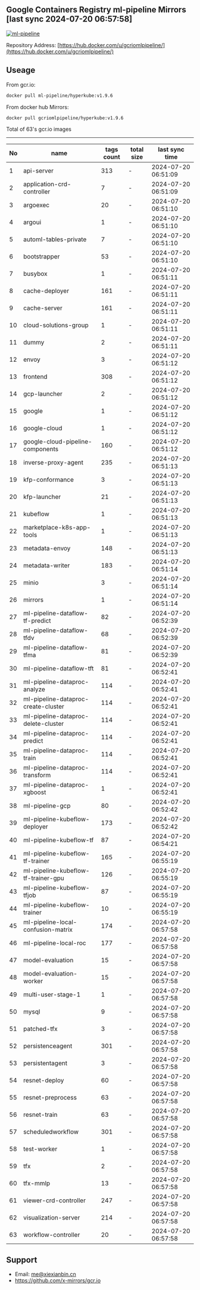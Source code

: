 Google Containers Registry ml-pipeline Mirrors [last sync 2024-07-20 06:57:58]
-------

[![ml-pipeline](https://github.com/x-mirrors/gcr.io/actions/workflows/gcr.io-ml-pipeline.yml/badge.svg?branch=main)](https://github.com/x-mirrors/gcr.io/actions/workflows/gcr.io-ml-pipeline.yml)

Repository Address: [https://hub.docker.com/u/gcriomlpipeline/](https://hub.docker.com/u/gcriomlpipeline/)

Useage
-------

From gcr.io:
```bash
docker pull ml-pipeline/hyperkube:v1.9.6
```

From docker hub Mirrors:
```bash
docker pull gcriomlpipeline/hyperkube:v1.9.6
```

Total of 63's gcr.io images

-------

| No  | name | tags count | total size | last sync time |
| --- | ----- | ---------- | ---------- | -------------- |
| 1 | api-server | 313 | - | 2024-07-20 06:51:09 |
| 2 | application-crd-controller | 7 | - | 2024-07-20 06:51:09 |
| 3 | argoexec | 20 | - | 2024-07-20 06:51:10 |
| 4 | argoui | 1 | - | 2024-07-20 06:51:10 |
| 5 | automl-tables-private | 7 | - | 2024-07-20 06:51:10 |
| 6 | bootstrapper | 53 | - | 2024-07-20 06:51:10 |
| 7 | busybox | 1 | - | 2024-07-20 06:51:11 |
| 8 | cache-deployer | 161 | - | 2024-07-20 06:51:11 |
| 9 | cache-server | 161 | - | 2024-07-20 06:51:11 |
| 10 | cloud-solutions-group | 1 | - | 2024-07-20 06:51:11 |
| 11 | dummy | 2 | - | 2024-07-20 06:51:11 |
| 12 | envoy | 3 | - | 2024-07-20 06:51:12 |
| 13 | frontend | 308 | - | 2024-07-20 06:51:12 |
| 14 | gcp-launcher | 2 | - | 2024-07-20 06:51:12 |
| 15 | google | 1 | - | 2024-07-20 06:51:12 |
| 16 | google-cloud | 1 | - | 2024-07-20 06:51:12 |
| 17 | google-cloud-pipeline-components | 160 | - | 2024-07-20 06:51:12 |
| 18 | inverse-proxy-agent | 235 | - | 2024-07-20 06:51:13 |
| 19 | kfp-conformance | 3 | - | 2024-07-20 06:51:13 |
| 20 | kfp-launcher | 21 | - | 2024-07-20 06:51:13 |
| 21 | kubeflow | 1 | - | 2024-07-20 06:51:13 |
| 22 | marketplace-k8s-app-tools | 1 | - | 2024-07-20 06:51:13 |
| 23 | metadata-envoy | 148 | - | 2024-07-20 06:51:13 |
| 24 | metadata-writer | 183 | - | 2024-07-20 06:51:14 |
| 25 | minio | 3 | - | 2024-07-20 06:51:14 |
| 26 | mirrors | 1 | - | 2024-07-20 06:51:14 |
| 27 | ml-pipeline-dataflow-tf-predict | 82 | - | 2024-07-20 06:52:39 |
| 28 | ml-pipeline-dataflow-tfdv | 68 | - | 2024-07-20 06:52:39 |
| 29 | ml-pipeline-dataflow-tfma | 81 | - | 2024-07-20 06:52:39 |
| 30 | ml-pipeline-dataflow-tft | 81 | - | 2024-07-20 06:52:41 |
| 31 | ml-pipeline-dataproc-analyze | 114 | - | 2024-07-20 06:52:41 |
| 32 | ml-pipeline-dataproc-create-cluster | 114 | - | 2024-07-20 06:52:41 |
| 33 | ml-pipeline-dataproc-delete-cluster | 114 | - | 2024-07-20 06:52:41 |
| 34 | ml-pipeline-dataproc-predict | 114 | - | 2024-07-20 06:52:41 |
| 35 | ml-pipeline-dataproc-train | 114 | - | 2024-07-20 06:52:41 |
| 36 | ml-pipeline-dataproc-transform | 114 | - | 2024-07-20 06:52:41 |
| 37 | ml-pipeline-dataproc-xgboost | 1 | - | 2024-07-20 06:52:41 |
| 38 | ml-pipeline-gcp | 80 | - | 2024-07-20 06:52:42 |
| 39 | ml-pipeline-kubeflow-deployer | 173 | - | 2024-07-20 06:52:42 |
| 40 | ml-pipeline-kubeflow-tf | 87 | - | 2024-07-20 06:54:21 |
| 41 | ml-pipeline-kubeflow-tf-trainer | 165 | - | 2024-07-20 06:55:19 |
| 42 | ml-pipeline-kubeflow-tf-trainer-gpu | 126 | - | 2024-07-20 06:55:19 |
| 43 | ml-pipeline-kubeflow-tfjob | 87 | - | 2024-07-20 06:55:19 |
| 44 | ml-pipeline-kubeflow-trainer | 10 | - | 2024-07-20 06:55:19 |
| 45 | ml-pipeline-local-confusion-matrix | 174 | - | 2024-07-20 06:57:58 |
| 46 | ml-pipeline-local-roc | 177 | - | 2024-07-20 06:57:58 |
| 47 | model-evaluation | 15 | - | 2024-07-20 06:57:58 |
| 48 | model-evaluation-worker | 15 | - | 2024-07-20 06:57:58 |
| 49 | multi-user-stage-1 | 1 | - | 2024-07-20 06:57:58 |
| 50 | mysql | 9 | - | 2024-07-20 06:57:58 |
| 51 | patched-tfx | 3 | - | 2024-07-20 06:57:58 |
| 52 | persistenceagent | 301 | - | 2024-07-20 06:57:58 |
| 53 | persistentagent | 3 | - | 2024-07-20 06:57:58 |
| 54 | resnet-deploy | 60 | - | 2024-07-20 06:57:58 |
| 55 | resnet-preprocess | 63 | - | 2024-07-20 06:57:58 |
| 56 | resnet-train | 63 | - | 2024-07-20 06:57:58 |
| 57 | scheduledworkflow | 301 | - | 2024-07-20 06:57:58 |
| 58 | test-worker | 1 | - | 2024-07-20 06:57:58 |
| 59 | tfx | 2 | - | 2024-07-20 06:57:58 |
| 60 | tfx-mmlp | 13 | - | 2024-07-20 06:57:58 |
| 61 | viewer-crd-controller | 247 | - | 2024-07-20 06:57:58 |
| 62 | visualization-server | 214 | - | 2024-07-20 06:57:58 |
| 63 | workflow-controller | 20 | - | 2024-07-20 06:57:58 |

Support
-------

- Email: me@xiexianbin.cn
- https://github.com/x-mirrors/gcr.io